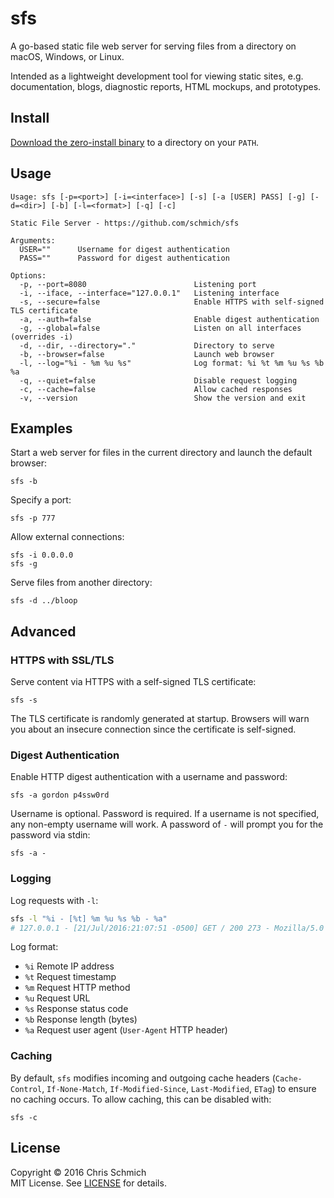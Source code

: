 # sfs

A go-based static file web server for serving files from a directory on macOS, Windows, or Linux.

Intended as a lightweight development tool for viewing static sites, e.g. documentation, blogs, diagnostic reports, HTML mockups, and prototypes.

## Install

[Download the zero-install binary](https://github.com/schmich/sfs/releases) to a directory on your `PATH`.

## Usage

```
Usage: sfs [-p=<port>] [-i=<interface>] [-s] [-a [USER] PASS] [-g] [-d=<dir>] [-b] [-l=<format>] [-q] [-c]

Static File Server - https://github.com/schmich/sfs

Arguments:
  USER=""      Username for digest authentication
  PASS=""      Password for digest authentication

Options:
  -p, --port=8080                        Listening port
  -i, --iface, --interface="127.0.0.1"   Listening interface
  -s, --secure=false                     Enable HTTPS with self-signed TLS certificate
  -a, --auth=false                       Enable digest authentication
  -g, --global=false                     Listen on all interfaces (overrides -i)
  -d, --dir, --directory="."             Directory to serve
  -b, --browser=false                    Launch web browser
  -l, --log="%i - %m %u %s"              Log format: %i %t %m %u %s %b %a
  -q, --quiet=false                      Disable request logging
  -c, --cache=false                      Allow cached responses
  -v, --version                          Show the version and exit
```

## Examples

Start a web server for files in the current directory and launch the default browser:

```
sfs -b
```

Specify a port:

```
sfs -p 777
```

Allow external connections:

```
sfs -i 0.0.0.0
sfs -g
```

Serve files from another directory:

```
sfs -d ../bloop
```

## Advanced

### HTTPS with SSL/TLS

Serve content via HTTPS with a self-signed TLS certificate:

```
sfs -s
```

The TLS certificate is randomly generated at startup. Browsers will warn you about an insecure connection since the certificate is self-signed.

### Digest Authentication

Enable HTTP digest authentication with a username and password:

```
sfs -a gordon p4ssw0rd
```

Username is optional. Password is required. If a username is not specified, any non-empty username will work. A password of `-` will prompt you for the password via stdin:

```
sfs -a -
```

### Logging

Log requests with `-l`:

```bash
sfs -l "%i - [%t] %m %u %s %b - %a"
# 127.0.0.1 - [21/Jul/2016:21:07:51 -0500] GET / 200 273 - Mozilla/5.0 (Windows NT 10.0; WOW64) AppleWebKit/537.36 (KHTML, like Gecko) Chrome/51.0.2704.103 Safari/537.36
```

Log format:

- `%i` Remote IP address
- `%t` Request timestamp
- `%m` Request HTTP method
- `%u` Request URL
- `%s` Response status code
- `%b` Response length (bytes)
- `%a` Request user agent (`User-Agent` HTTP header)

### Caching

By default, `sfs` modifies incoming and outgoing cache headers (`Cache-Control`, `If-None-Match`, `If-Modified-Since`, `Last-Modified`, `ETag`) to ensure no caching occurs. To allow caching, this can be disabled with:

```
sfs -c
```

## License

Copyright &copy; 2016 Chris Schmich  
MIT License. See [LICENSE](LICENSE) for details.
